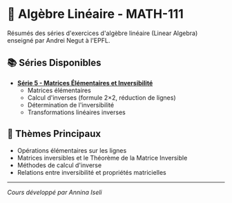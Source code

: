 # 📐 Algèbre Linéaire - MATH-111

Résumés des séries d'exercices d'algèbre linéaire (Linear Algebra) enseigné par Andrei Negut à l'EPFL.

## 📚 Séries Disponibles

- **[Série 5 - Matrices Élémentaires et Inversibilité](./Serie_5_Matrices_Elementaires_Inversibilite.md)**
  - Matrices élémentaires
  - Calcul d'inverses (formule 2×2, réduction de lignes)
  - Détermination de l'inversibilité
  - Transformations linéaires inverses

## 🎯 Thèmes Principaux

- Opérations élémentaires sur les lignes
- Matrices inversibles et le Théorème de la Matrice Inversible
- Méthodes de calcul d'inverse
- Relations entre inversibilité et propriétés matricielles

---

*Cours développé par Annina Iseli*
